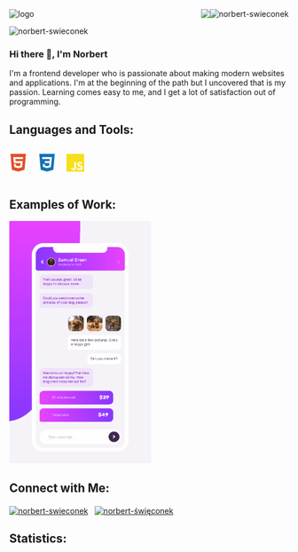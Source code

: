 <img alt="logo" src="https://user-images.githubusercontent.com/62474258/132944808-1c72efec-d3c8-41ef-9025-379eb37eda07.png" />
<img align="right" src="https://github-readme-stats.vercel.app/api/top-langs?username=norbert-swieconek&show_icons=true&locale=en&layout=compact"         alt="norbert-swieconek" />
<img align="right" src="https://github-readme-stats.vercel.app/api?username=norbert-swieconek&count_private=true" />


<p align="left"> <img src="https://komarev.com/ghpvc/?username=norbert-swieconek&label=Profile%20views&color=0e75b6&style=flat" alt="norbert-swieconek" /> </p>

### Hi there 👋, I'm Norbert
I'm a frontend developer who is passionate about making modern websites and applications. I'm at the beginning of the path but I uncovered that is my passion. Learning comes easy to me, and I get a lot of satisfaction out of programming.

## Languages and Tools:
<div style="display: flex;">
  <p align="left">
    <img height="32" width="32" src="https://github.com/norbert-swieconek/norbert-swieconek/blob/main/html5.svg" alt="HTML5" /> &nbsp &nbsp
    <img height="32" width="32" src="https://github.com/norbert-swieconek/norbert-swieconek/blob/main/css3.svg" alt="CSS3" /> &nbsp &nbsp
    <img height="32" width="32" src="https://github.com/norbert-swieconek/norbert-swieconek/blob/main/javascript.svg" alt="JavaScript" />
  </p>
</div>

</div>

## Examples of Work:
<img src="https://github.com/norbert-swieconek/norbert-swieconek/blob/main/chat-app-example.gif" width="256px" />


## Connect with Me:
<p align="left">
<a href="https://linkedin.com/in/norbert-swieconek" target="blank"><img align="center" src="https://raw.githubusercontent.com/rahuldkjain/github-profile-readme-generator/master/src/images/icons/Social/linked-in-alt.svg" alt="norbert-swieconek" height="30" width="40" /></a> &nbsp
<a href="https://stackoverflow.com/users/16935792/norbert-%c5%9awi%c4%99conek?tab=profile" target="blank"><img align="center"                 src="https://raw.githubusercontent.com/rahuldkjain/github-profile-readme-generator/master/src/images/icons/Social/stack-overflow.svg" alt="norbert-święconek" height="30" width="40" /></a>
</p>

## Statistics:


